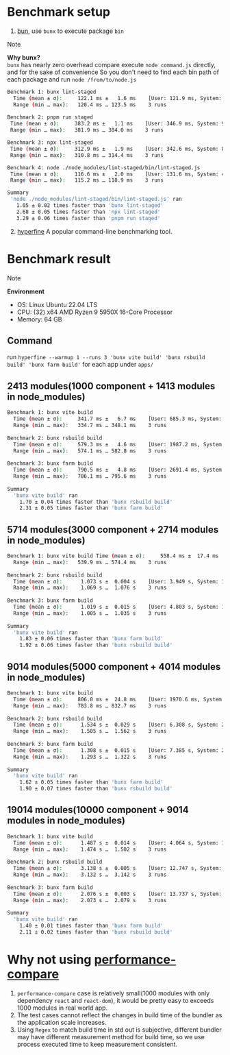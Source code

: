 # Benchmark setup
1. [bun](https://github.com/oven-sh/bun), use `bunx` to execute package `bin`
> [!note] 
> **Why bunx?**  
> `bunx` has nearly zero overhead compare execute `node command.js` directly, and for the sake of convenience
> So you don't need to find each bin path of each package and run `node /from/to/node.js`
> ```bash
> Benchmark 1: bunx lint-staged
>   Time (mean ± σ):     122.1 ms ±   1.6 ms    [User: 121.9 ms, System: 46.4 ms]
>   Range (min … max):   120.4 ms … 123.5 ms    3 runs
>  
> Benchmark 2: pnpm run staged
>  Time (mean ± σ):     383.2 ms ±   1.1 ms    [User: 346.9 ms, System: 99.4 ms]
>  Range (min … max):   381.9 ms … 384.0 ms    3 runs
> 
>Benchmark 3: npx lint-staged
>  Time (mean ± σ):     312.9 ms ±   1.9 ms    [User: 342.6 ms, System: 85.6 ms]
>  Range (min … max):   310.8 ms … 314.4 ms    3 runs
> 
>Benchmark 4: node ./node_modules/lint-staged/bin/lint-staged.js
>  Time (mean ± σ):     116.6 ms ±   2.0 ms    [User: 131.6 ms, System: 42.2 ms]
>  Range (min … max):   115.2 ms … 118.9 ms    3 runs
> 
>Summary
>  'node ./node_modules/lint-staged/bin/lint-staged.js' ran
>    1.05 ± 0.02 times faster than 'bunx lint-staged'
>    2.68 ± 0.05 times faster than 'npx lint-staged'
>    3.29 ± 0.06 times faster than 'pnpm run staged'
> ```
2. [hyperfine](https://github.com/sharkdp/hyperfine) A popular command-line benchmarking tool.


# Benchmark result

> [!note]
> **Environment**  
> - OS: Linux Ubuntu 22.04 LTS  
> - CPU: (32) x64 AMD Ryzen 9 5950X 16-Core Processor  
> - Memory: 64 GB  

## Command
run `hyperfine --warmup 1 --runs 3 'bunx vite build' 'bunx rsbuild build' 'bunx farm build'` for each app under `apps/`

## 2413 modules(1000 component + 1413 modules in node_modules)
```bash
Benchmark 1: bunx vite build
  Time (mean ± σ):     341.7 ms ±   6.7 ms    [User: 685.3 ms, System: 285.7 ms]
  Range (min … max):   334.7 ms … 348.1 ms    3 runs
 
Benchmark 2: bunx rsbuild build
  Time (mean ± σ):     579.3 ms ±   4.6 ms    [User: 1987.2 ms, System: 753.6 ms]
  Range (min … max):   574.1 ms … 582.8 ms    3 runs
 
Benchmark 3: bunx farm build
  Time (mean ± σ):     790.5 ms ±   4.8 ms    [User: 2691.4 ms, System: 799.0 ms]
  Range (min … max):   786.1 ms … 795.6 ms    3 runs
 
Summary
  'bunx vite build' ran
    1.70 ± 0.04 times faster than 'bunx rsbuild build'
    2.31 ± 0.05 times faster than 'bunx farm build'

```
## 5714 modules(3000 component + 2714 modules in node_modules)
```bash
Benchmark 1: bunx vite build Time (mean ± σ):     558.4 ms ±  17.4 ms    [User: 1324.8 ms, System: 514.0 ms]
  Range (min … max):   539.9 ms … 574.4 ms    3 runs
 
Benchmark 2: bunx rsbuild build
  Time (mean ± σ):      1.073 s ±  0.004 s    [User: 3.949 s, System: 1.364 s]
  Range (min … max):    1.069 s …  1.076 s    3 runs
 
Benchmark 3: bunx farm build
  Time (mean ± σ):      1.019 s ±  0.015 s    [User: 4.803 s, System: 1.528 s]
  Range (min … max):    1.005 s …  1.035 s    3 runs
 
Summary
  'bunx vite build' ran
    1.83 ± 0.06 times faster than 'bunx farm build'
    1.92 ± 0.06 times faster than 'bunx rsbuild build'

```

## 9014 modules(5000 component + 4014 modules in node_modules)
```bash
Benchmark 1: bunx vite build
  Time (mean ± σ):     806.0 ms ±  24.8 ms    [User: 1970.6 ms, System: 766.5 ms]
  Range (min … max):   783.8 ms … 832.7 ms    3 runs
 
Benchmark 2: bunx rsbuild build
  Time (mean ± σ):      1.534 s ±  0.029 s    [User: 6.308 s, System: 2.179 s]
  Range (min … max):    1.505 s …  1.562 s    3 runs
 
Benchmark 3: bunx farm build
  Time (mean ± σ):      1.308 s ±  0.015 s    [User: 7.385 s, System: 2.618 s]
  Range (min … max):    1.293 s …  1.322 s    3 runs
 
Summary
  'bunx vite build' ran
    1.62 ± 0.05 times faster than 'bunx farm build'
    1.90 ± 0.07 times faster than 'bunx rsbuild build'

```
## 19014 modules(10000 component + 9014 modules in node_modules)

```bash
Benchmark 1: bunx vite build
  Time (mean ± σ):      1.487 s ±  0.014 s    [User: 4.064 s, System: 1.580 s]
  Range (min … max):    1.474 s …  1.502 s    3 runs
 
Benchmark 2: bunx rsbuild build
  Time (mean ± σ):      3.138 s ±  0.005 s    [User: 12.747 s, System: 4.005 s]
  Range (min … max):    3.132 s …  3.142 s    3 runs
 
Benchmark 3: bunx farm build
  Time (mean ± σ):      2.076 s ±  0.003 s    [User: 13.737 s, System: 4.899 s]
  Range (min … max):    2.073 s …  2.079 s    3 runs
 
Summary
  'bunx vite build' ran
    1.40 ± 0.01 times faster than 'bunx farm build'
    2.11 ± 0.02 times faster than 'bunx rsbuild build'

```

# Why not using [performance-compare](https://github.com/farm-fe/performance-compare)
1. `performance-compare` case is relatively small(1000 modules with only dependency `react` and `react-dom`), 
it would be pretty easy to exceeds 1000 modules in real world app.
2. The test cases cannot reflect the changes in build time of the bundler as the application scale increases.
3. Using `Regex` to match build time in std out is subjective, different bundler may have different measurement method for build time, 
so we use process executed time to keep measurement consistent.
